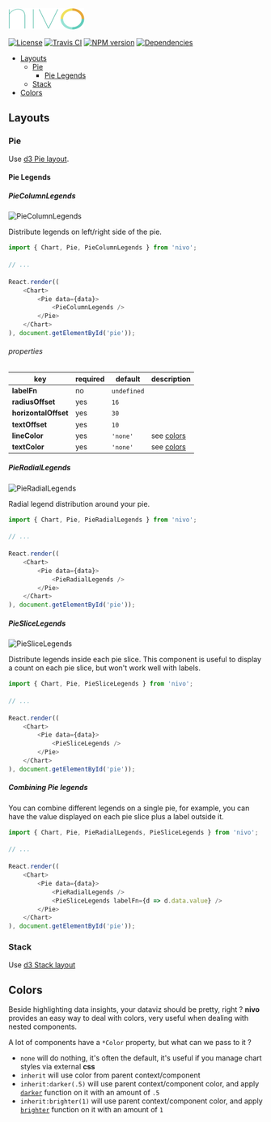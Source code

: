 <img alt="nivo" src="https://raw.githubusercontent.com/plouc/nivo/master/nivo.png" width="150" height="42" />

[![License][license-image]][license-url]
[![Travis CI][travis-image]][travis-url]
[![NPM version][npm-image]][npm-url]
[![Dependencies][gemnasium-image]][gemnasium-url]

- [Layouts](#layouts)
    - [Pie](#pie)
        - [Pie Legends](#pie-legends)
    - [Stack](#stack)
- [Colors](#colors)

## Layouts

### Pie

Use [d3 Pie layout](https://github.com/mbostock/d3/wiki/Pie-Layout).

#### Pie Legends

##### PieColumnLegends

<img alt="PieColumnLegends" src="https://raw.githubusercontent.com/plouc/nivo/master/doc/nivo-pie-legends-column.png" width="80" height="80" />

Distribute legends on left/right side of the pie.

```javascript
import { Chart, Pie, PieColumnLegends } from 'nivo';

// ...

React.render((
    <Chart>
        <Pie data={data}>
            <PieColumnLegends />
        </Pie>
    </Chart>
), document.getElementById('pie'));
```

###### properties

key                  | required | default     | description
---------------------|----------|-------------|----------------------------
**labelFn**          | no       | `undefined` |
**radiusOffset**     | yes      | `16`        |
**horizontalOffset** | yes      | `30`        |
**textOffset**       | yes      | `10`        |
**lineColor**        | yes      | `'none'`    | see [colors](#colors)
**textColor**        | yes      | `'none'`    | see [colors](#colors)



##### PieRadialLegends

<img alt="PieRadialLegends" src="https://raw.githubusercontent.com/plouc/nivo/master/doc/nivo-pie-legends-radial.png" width="80" height="80" />

Radial legend distribution around your pie.

```javascript
import { Chart, Pie, PieRadialLegends } from 'nivo';

// ...

React.render((
    <Chart>
        <Pie data={data}>
            <PieRadialLegends />
        </Pie>
    </Chart>
), document.getElementById('pie'));
```

##### PieSliceLegends

<img alt="PieSliceLegends" src="https://raw.githubusercontent.com/plouc/nivo/master/doc/nivo-pie-legends-slice.png" width="80" height="80" />

Distribute legends inside each pie slice. This component is useful to display a count on each pie slice,
but won't work well with labels.

```javascript
import { Chart, Pie, PieSliceLegends } from 'nivo';

// ...

React.render((
    <Chart>
        <Pie data={data}>
            <PieSliceLegends />
        </Pie>
    </Chart>
), document.getElementById('pie'));
```

##### Combining Pie legends

You can combine different legends on a single pie, for example, you can have the value displayed on each pie slice plus a label outside it.

```javascript
import { Chart, Pie, PieRadialLegends, PieSliceLegends } from 'nivo';

// ...

React.render((
    <Chart>
        <Pie data={data}>
            <PieRadialLegends />
            <PieSliceLegends labelFn={d => d.data.value} />
        </Pie>
    </Chart>
), document.getElementById('pie'));
```

### Stack

Use [d3 Stack layout](https://github.com/mbostock/d3/wiki/Stack-Layout)

## Colors

Beside highlighting data insights, your dataviz should be pretty, right ?
**nivo** provides an easy way to deal with colors, very useful when dealing with nested components.

A lot of components have a `*Color` property, but what can we pass to it ?

- `none` will do nothing, it's often the default, it's useful if you manage chart styles via external **css**
- `inherit` will use color from parent context/component
- `inherit:darker(.5)` will use parent context/component color, and apply [`darker`](https://github.com/mbostock/d3/wiki/Colors#rgb_darker) function on it with an amount of `.5`
- `inherit:brighter(1)` will use parent context/component color, and apply [`brighter`](https://github.com/mbostock/d3/wiki/Colors#rgb_brighter) function on it with an amount of `1`

[license-image]: https://img.shields.io/github/license/plouc/nivo.svg?style=flat-square
[license-url]: https://github.com/plouc/nivo/blob/master/LICENSE.md
[npm-image]: https://img.shields.io/npm/v/nivo.svg?style=flat-square
[npm-url]: https://www.npmjs.com/package/nivo
[travis-image]: https://img.shields.io/travis/plouc/nivo.svg?style=flat-square
[travis-url]: https://travis-ci.org/plouc/nivo
[gemnasium-image]: https://img.shields.io/gemnasium/plouc/nivo.svg?style=flat-square
[gemnasium-url]: https://gemnasium.com/plouc/nivo
